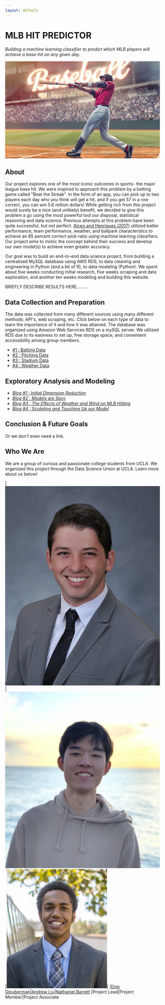 ```yaml
---
layout: default
---
```

# MLB HIT PREDICTOR
<em>Building a machine learning classifier to predict which MLB players will achieve a base-hit on any given day.</em> 

![home](./docs/images/home_image1.png "splash")

## About

Our project explores one of the most iconic outcomes in sports- the major league base hit. We were inspired to approach this problem by a betting game called "Beat the Streak". In the form of an app, you can pick up to two players each day who you think will get a hit, and if you get 57 in a row correct, you can win 5.6 million dollars! While getting rich from this project would surely be a nice (and unlikely) benefit, we decided to give this problem a go using the most powerful tool our disposal, statistical reasoning and data science. Previous attempts at this problem have been quite successful, but not perfect. [Alceo and Henriques (2017)](https://www.insticc.org/Primoris/Resources/PaperPdf.ashx?idPaper=83622 "link to paper") utilized batter performance, team performance, weather, and ballpark characterstics to achieve an 85 percent correct-pick-ratio using machine learning classifiers. Our project aims to mimic the concept behind their success and develop our own model(s) to achieve even greater accuracy.

Our goal was to build an end-to-end data science project, from building a centralized MySQL database using AWS RDS, to data cleaning and engineering in Python (and a bit of R), to data modeling (Python). We spent about five weeks conducting initial research, five weeks scraping and data exploration, and another ten weeks modeling and building this website.

BRIEFLY DESCRIBE RESULTS HERE.........

## Data Collection and Preparation

The data was collected from many different sources using many different methods: API's, web scraping, etc. Click below on each type of data to learn the importance of it and how it was attained. The database was organized using Amazon Web Services RDS on a mySQL server. We utilized RDS due to its easiness to set up, free storage space, and convenient accessibility among group members. 

* [#1 : Batting Data](./docs/batting.html)
* [#2 : Pitching Data](./docs/pitching.html)
* [#3 : Stadium Data](./docs/stadium.html)
* [#4 : Weather Data](./docs/weather.html)

## Exploratory Analysis and Modeling

* [*Blog  #1 : Initial Dimension Reduction*](./docs/blog1.html)
* [*Blog  #2 : Models are Sexy*](./docs/blog2.html)
* [*Blog  #3 : The Effects of Weather and Wind on MLB Hitting*](./docs/blog3.html)
* [*Blog  #4 : Sculpting and Touching Up our Model*](./docs/blog4.html)

## Conclusion & Future Goals

Or we don't even need a link.

## Who We Are
We are a group of curious and passionate college students from UCLA. We organized this project through the Data Science Union at UCLA. Learn more about us below!

|![Elon's photo](./docs/images/elon.jpg "home_photo")|![Andrew's photo](./docs/images/andrew.png "home_photo")|![nate's photo](./docs/images/nate.png "home_photo")|
|[Elon Glouberman](./docs/bio.html#elon-glouberman)|[Andrew Liu](./docs/bio.html#andrew-liu)|[Nathaniel Barrett](./docs/bio.html#nathaniel-barrett)
|Project Lead|Project Member|Project Associate
